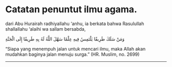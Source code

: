 # Catatan penuntut ilmu agama.

dari Abu Hurairah radhiyallahu ‘anhu, ia berkata bahwa Rasulullah shallallahu ‘alaihi wa sallam bersabda,

وَمَنْ سَلَكَ طَرِيقًا يَلْتَمِسُ فِيهِ عِلْمًا سَهَّلَ اللَّهُ لَهُ بِهِ طَرِيقًا إِلَى الْجَنَّةِ

“Siapa yang menempuh jalan untuk mencari ilmu, maka Allah akan mudahkan baginya jalan menuju surga.” (HR. Muslim, no. 2699)

---
